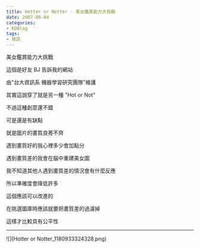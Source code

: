 ```yaml
---
title: Hotter or Notter - 美女鑑賞能力大挑戰
date: 2007-06-04
categories:
- KDBlog
tags:
- 資訊
---
```

美女鑑賞能力大挑戰



這個是好友 BJ 告訴我的網站

由"台大資訊系 機器學習研究團隊"維護

其實這說穿了就是另一種 "Hot or Not"

不過這種創意還不錯

可是還是有缺點

就是圖片的畫質良莠不齊

遇到畫質好的我心裡多少會加點分

遇到畫質差的我會在腦中重建美女圖

我不知道其他人遇到畫質差的情況會有什麼反應

所以準確度會降低許多

這個應該可以改進的

在挑選圖庫時應該就要把畫質差的過濾掉

這樣才比較具有公平性

---

![](Hotter or Notter_1180933324328.png)

